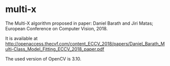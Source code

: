 # multi-x
The Multi-X algorithm proposed in paper: Daniel Barath and Jiri Matas; European Conference on Computer Vision, 2018. 

It is available at http://openaccess.thecvf.com/content_ECCV_2018/papers/Daniel_Barath_Multi-Class_Model_Fitting_ECCV_2018_paper.pdf

The used version of OpenCV is 3.10.
